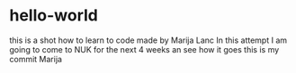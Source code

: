 # hello-world
this is a shot how to learn to code
made by Marija Lanc
In this attempt I am going to come to NUK for the next 4 weeks an see how it goes
this is my commit
Marija
